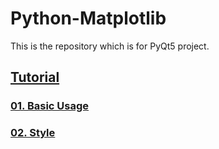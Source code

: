 # Python-Matplotlib

This is the repository which is for PyQt5 project.

## [Tutorial](https://github.com/naddongddong/Python-matplotlib/tree/main/tutorial)

### [01. Basic Usage](https://github.com/naddongddong/Python-matplotlib/tree/main/tutorial/01.%20Basic%20Usage)
### [02. Style](https://github.com/naddongddong/Python-matplotlib/tree/main/tutorial/02.%20Style)
